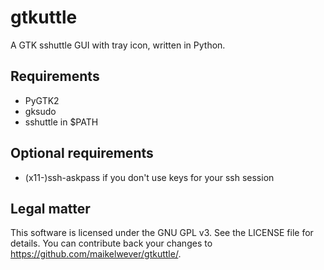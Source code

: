 gtkuttle
========

A GTK sshuttle GUI with tray icon, written in Python.

Requirements
------------

* PyGTK2
* gksudo
* sshuttle in $PATH


Optional requirements
---------------------

* (x11-)ssh-askpass if you don't use keys for your ssh session


Legal matter
------------

This software is licensed under the GNU GPL v3. See the LICENSE file for details. You can contribute back your changes to https://github.com/maikelwever/gtkuttle/.
